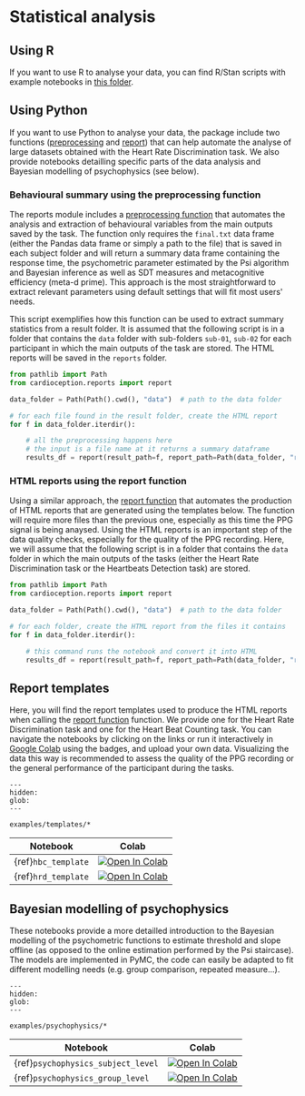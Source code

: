 # Statistical analysis

## Using R

If you want to use R to analyse your data, you can find R/Stan scripts with example notebooks in [this folder](https://github.com/embodied-computation-group/Cardioception/tree/master/docs/source/examples/R).

## Using Python

If you want to use Python to analyse your data, the package include two functions ([preprocessing](cardioception.reports.preprocessing) and [report](cardioception.reports.report)) that can help automate the analyse of large datasets obtained with the Heart Rate Discrimination task. We also provide notebooks detailling specific parts of the data analysis and Bayesian modelling of psychophysics (see below).

### Behavioural summary using the preprocessing function

The reports module includes a [preprocessing function](cardioception.reports.preprocessing) that automates the analysis and extraction of behavioural variables from the main outputs saved by the task. The function only requires the `final.txt` data frame (either the Pandas data frame or simply a path to the file) that is saved in each subject folder and will return a summary data frame containing the response time, the psychometric parameter estimated by the Psi algorithm and Bayesian inference as well as SDT measures and metacognitive efficiency (meta-d prime). This approach is the most straightforward to extract relevant parameters using default settings that will fit most users' needs.

This script exemplifies how this function can be used to extract summary statistics from a result folder. It is assumed that the following script is in a folder that contains the `data` folder with sub-folders `sub-01`, `sub-02` for each participant in which the main outputs of the task are stored. The HTML reports will be saved in the `reports` folder.

```python
from pathlib import Path
from cardioception.reports import report

data_folder = Path(Path().cwd(), "data")  # path to the data folder

# for each file found in the result folder, create the HTML report
for f in data_folder.iterdir():

    # all the preprocessing happens here
    # the input is a file name at it returns a summary dataframe
    results_df = report(result_path=f, report_path=Path(data_folder, "reports"))
```

### HTML reports using the report function

Using a similar approach, the [report function](cardioception.reports.report) that automates the production of HTML reports that are generated using the templates below. The function will require more files than the previous one, especially as this time the PPG signal is being anaysed. Using the HTML reports is an important step of the data quality checks, especially for the quality of the PPG recording. Here, we will assume that the following script is in a folder that contains the `data` folder in which the main outputs of the tasks (either the Heart Rate Discrimination task or the Heartbeats Detection task) are stored.

```python
from pathlib import Path
from cardioception.reports import report

data_folder = Path(Path().cwd(), "data")  # path to the data folder

# for each folder, create the HTML report from the files it contains
for f in data_folder.iterdir():

    # this command runs the notebook and convert it into HTML
    results_df = report(result_path=f, report_path=Path(data_folder, "reports"))
```

## Report templates

Here, you will find the report templates used to produce the HTML reports when calling the [report function](cardioception.reports.report) function. We provide one for the Heart Rate Discrimination task and one for the Heart Beat Counting task. You can navigate the notebooks by clicking on the links or run it interactively in [Google Colab](https://colab.research.google.com/) using the badges, and upload your own data. Visualizing the data this way is recommended to assess the quality of the PPG recording or the general performance of the participant during the tasks.

```{toctree}
---
hidden:
glob:
---

examples/templates/*

```

| Notebook | Colab |
| --- | ---|
| {ref}`hbc_template` | [![Open In Colab](https://colab.research.google.com/assets/colab-badge.svg)](https://colab.research.google.com/github/embodied-computation-group/Cardioception/blob/master/docs/source/examples/templates/HeartBeatCounting.ipynb)
| {ref}`hrd_template` | [![Open In Colab](https://colab.research.google.com/assets/colab-badge.svg)](https://colab.research.google.com/github/embodied-computation-group/Cardioception/blob/master/docs/source/examples/templates/HeartRateDiscrimination.ipynb)

## Bayesian modelling of psychophysics

These notebooks provide a more detailled introduction to the Bayesian modelling of the psychometric functions to estimate threshold and slope offline (as opposed to the online estimation performed by the Psi staircase). The models are implemented in PyMC, the code can easily be adapted to fit different modelling needs (e.g. group comparison, repeated measure...).

```{toctree}
---
hidden:
glob:
---

examples/psychophysics/*

```

| Notebook | Colab |
| --- | ---|
| {ref}`psychophysics_subject_level` | [![Open In Colab](https://colab.research.google.com/assets/colab-badge.svg)](https://colab.research.google.com/github/embodied-computation-group/Cardioception/blob/master/docs/source/examples/psychophysics/1-psychophysics_subject_level.ipynb)
| {ref}`psychophysics_group_level` | [![Open In Colab](https://colab.research.google.com/assets/colab-badge.svg)](https://colab.research.google.com/github/embodied-computation-group/Cardioception/blob/master/docs/source/examples/psychophysics/2-psychophysics_group_level.ipynb)
